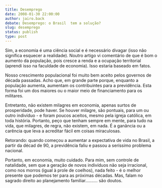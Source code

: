 ```yaml
---
title: Desemprego
date: 2008-01-30 22:00:00
author: jairo.back
debate: Desemprego: o Brasil  tem a solução?
slug: desemprego
status: publish 
type: post
---
```


Sim, a economia é uma ciência social e é necessário divagar (isso não significa esquecer a realidade). Noutro artigo vi comentário de que é bom o aumento da população, pois cresce a renda e a ocupação territorial (aprendi isso na faculdade de economia). Isso estaria baseado em fatos.  

  

Nosso crescimento populacional foi muito bem aceito pelos governos de década passadas. Acho que, em grande parte porque, enquanto a população aumenta, aumentam os contribuintes para a previdência. Esta forma foi um dos maiores ou o maior meio de financiamento para os militares.  

  

Entretanto, não existem milagres em economia, apenas surtos de prosperidade, pode haver. Se houver milagre, são pontuais, para um ou outro indivíduo - e foram poucos aceitos, mesmo pela igreja católica, em toda história. Portanto, peço que tenham sempre em mente, para tudo na vida, que milagres, de regra, não existem, em nada. É a ganãncia ou a carência que leva a acreditar fácil em coisas miraculosas.  

  

Retorando: quando começou a aumentar a expectativa de vida no Brasil, a partir da décad de 90, a previdência faliu e passou a seríssimo problema nacional.  

  

Portanto, em economia, muito cuidado. Para mim, sem controle de natalidade, sem que a geração de novos indivíduos não seja irracional, como nos morros (igual à prole de coelhos), nada feito - é o melhor presente que podemos ter para as próximas décadas. Mas, falam no sagrado direito ao planejamento familiar.......... são doutos.
